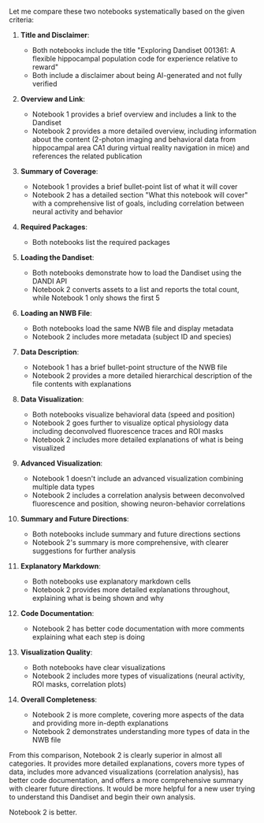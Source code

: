 Let me compare these two notebooks systematically based on the given criteria:

1. **Title and Disclaimer**:
   - Both notebooks include the title "Exploring Dandiset 001361: A flexible hippocampal population code for experience relative to reward"
   - Both include a disclaimer about being AI-generated and not fully verified

2. **Overview and Link**:
   - Notebook 1 provides a brief overview and includes a link to the Dandiset
   - Notebook 2 provides a more detailed overview, including information about the content (2-photon imaging and behavioral data from hippocampal area CA1 during virtual reality navigation in mice) and references the related publication

3. **Summary of Coverage**:
   - Notebook 1 provides a brief bullet-point list of what it will cover
   - Notebook 2 has a detailed section "What this notebook will cover" with a comprehensive list of goals, including correlation between neural activity and behavior

4. **Required Packages**:
   - Both notebooks list the required packages

5. **Loading the Dandiset**:
   - Both notebooks demonstrate how to load the Dandiset using the DANDI API
   - Notebook 2 converts assets to a list and reports the total count, while Notebook 1 only shows the first 5

6. **Loading an NWB File**:
   - Both notebooks load the same NWB file and display metadata
   - Notebook 2 includes more metadata (subject ID and species)

7. **Data Description**:
   - Notebook 1 has a brief bullet-point structure of the NWB file
   - Notebook 2 provides a more detailed hierarchical description of the file contents with explanations

8. **Data Visualization**:
   - Both notebooks visualize behavioral data (speed and position)
   - Notebook 2 goes further to visualize optical physiology data including deconvolved fluorescence traces and ROI masks
   - Notebook 2 includes more detailed explanations of what is being visualized

9. **Advanced Visualization**:
   - Notebook 1 doesn't include an advanced visualization combining multiple data types
   - Notebook 2 includes a correlation analysis between deconvolved fluorescence and position, showing neuron-behavior correlations

10. **Summary and Future Directions**:
    - Both notebooks include summary and future directions sections
    - Notebook 2's summary is more comprehensive, with clearer suggestions for further analysis

11. **Explanatory Markdown**:
    - Both notebooks use explanatory markdown cells
    - Notebook 2 provides more detailed explanations throughout, explaining what is being shown and why

12. **Code Documentation**:
    - Notebook 2 has better code documentation with more comments explaining what each step is doing

13. **Visualization Quality**:
    - Both notebooks have clear visualizations
    - Notebook 2 includes more types of visualizations (neural activity, ROI masks, correlation plots)

14. **Overall Completeness**:
    - Notebook 2 is more complete, covering more aspects of the data and providing more in-depth explanations
    - Notebook 2 demonstrates understanding more types of data in the NWB file

From this comparison, Notebook 2 is clearly superior in almost all categories. It provides more detailed explanations, covers more types of data, includes more advanced visualizations (correlation analysis), has better code documentation, and offers a more comprehensive summary with clearer future directions. It would be more helpful for a new user trying to understand this Dandiset and begin their own analysis.

Notebook 2 is better.